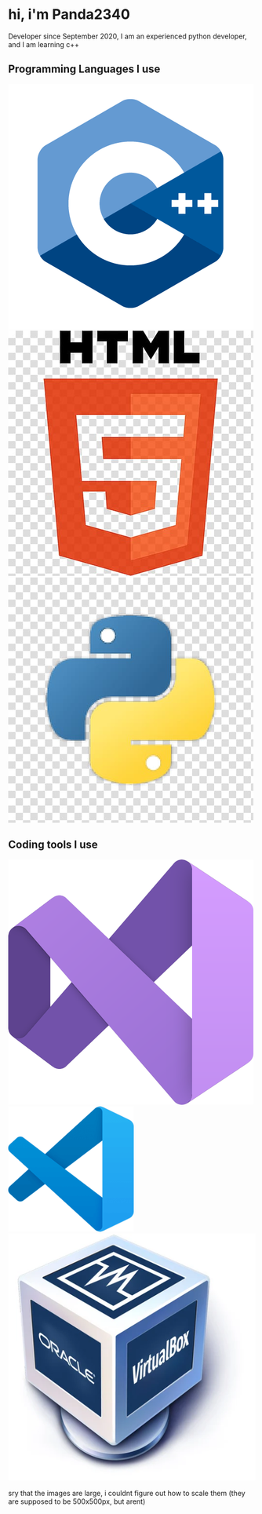 <h1>hi, i'm Panda2340</h1>
<p>Developer since September 2020, I am an experienced python developer, and I am learning c++</p>
<h2>Programming Languages I use</h2>
<img src="https://github.com/Panda2340/Panda2340/blob/main/c++logo.png?raw=true" alt="c++logo.png"/>
<img src="https://github.com/Panda2340/Panda2340/blob/main/htmllogo.png?raw=true" alt="htmllogo.png"/>
<img src="https://github.com/Panda2340/Panda2340/blob/main/pythonlogo.jpg?raw=true" alt="pythonlogo.jpg"/>
<h2>Coding tools I use</h2>
<img src="https://github.com/Panda2340/Panda2340/blob/main/vs2022logo.png?raw=true" alt="vs2022logo.png"/>
<img src="https://github.com/Panda2340/Panda2340/blob/main/vscode-logo.png?raw=true" alt="vscode-logo.png"/>
<img src="https://github.com/Panda2340/Panda2340/blob/main/virtualboxlogo.png?raw=true" alt="virtualboxlogo.png"/>
<p>sry that the images are large, i couldnt figure out how to scale them (they are supposed to be 500x500px, but arent)</p>
